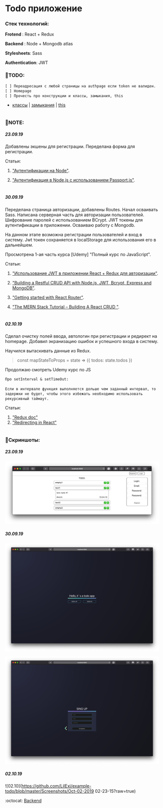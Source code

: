 # Todo приложение
### Стек технологий:

<b>Frotend </b>: React + Redux

<b>Backend </b>: Node + Mongodb atlas

<b>Stylesheets</b>: Sass

<b>Authentication</b>: JWT

### 🚀TODO:

    [ ] Переадресация с любой страницы на authpage если token не валиден.
    [ ] Homepage
    [ ] Прочесть про конструкции и классы, замыкания, this

* [классы](https://learn.javascript.ru/classes) | [замыкания](https://medium.com/nuances-of-programming/я-никогда-не-понимал-замыкания-в-javascript-часть-первая-3c3f02041970) | [this](https://tproger.ru/translations/javascript-this-keyword/)

#

### 📝NOTE:

##### 23.09.19 

Добавлены экшены для регистрации. Переделана форма для регистрации.

Статьи: 

1. ["Аутентификации на Node"](https://code.tutsplus.com/ru/tutorials/site-authentication-in-nodejs-user-sign-up--cms-29933).

2. ["Аутентификация в Node.js с использованием Passport.js"](https://medium.com/devschacht/node-hero-chapter-8-27b74c33a5ce).

#

##### 30.09.19

Переделана страница авторизации, добавлены Routes. Начал осваивать Sass. Написана серверная часть для авторизации пользователей. Шифрование паролей с использованием BCrypt. JWT токены для аутентификации в приложении. Осваиваю работу с Mongodb. 

На данном этапе возможна регистрации пользователей и вход в систему. Jwt токен сохраняется в localStorage для использования его в дальнейшем.

Просмотрена 1-ая часть курса [Udemy] "Полный курс по JavaScript".

Статьи: 

1. ["Использование JWT в приложении React + Redux для авторизации"](https://medium.com/freecodecamp-russia-русскоязычный/использование-jwt-в-приложении-react-redux-для-авторизации-585bfe1399b0).

2. ["Building a Restful CRUD API with Node.js, JWT, Bcrypt, Express and MongoDB"](https://medium.com/@bhanushali.mahesh3/building-a-restful-crud-api-with-node-js-jwt-bcrypt-express-and-mongodb-4e1fb20b7f3d).

3. ["Getting started with React Router"](https://codeburst.io/getting-started-with-react-router-5c978f70df91).

4. ["The MERN Stack Tutorial – Building A React CRUD "](https://codingthesmartway.com/the-mern-stack-tutorial-building-a-react-crud-application-from-start-to-finish-part-2/).

#

##### 02.10.19

Сделал очистку полей ввода, автологин при регистрации и редирект на homepage. Добавил экранизацию ошибок и успешного входа в систему.

Научился вытаскивать данные из Redux.
> const mapStateToProps = state => ({ todos: state.todos })

Продолжаю смотреть Udemy курс по JS

    Про setInterval & setTimeOut:

    Если в интервале функция выполняется дольше чем заданный интервал, то задержки не будет, чтобы этого избежать необходимо использовать рекурсивный таймаут.

Статьи:
1. ["Redux doc"](https://react-redux.js.org/api/connect)
2. ["Redirecting in React"](https://medium.com/@anneeb/redirecting-in-react-4de5e517354a)

#

### 🙈Скриншоты:

##### 23.09.19 

![23.09.19](https://github.com/LilExi/example-todo/blob/master/Screenshots/Снимок%20экрана%202019-09-17%20в%2022.46.24.png?raw=true)

##### 30.09.19 
![30.09](https://github.com/LilExi/example-todo/blob/master/Screenshots/Снимок%20экрана%202019-09-30%20в%204.22.46.png?raw=true)

![30.09](https://github.com/LilExi/example-todo/blob/master/Screenshots/Снимок%20экрана%202019-09-30%20в%204.22.53.png?raw=true)

##### 02.10.19 

![02.10](https://github.com/LilExi/example-todo/blob/master/Screenshots/Oct-02-2019 02-23-15?raw=true)

:octocat: [Backend](https://github.com/LilExi/example-todo-node)

